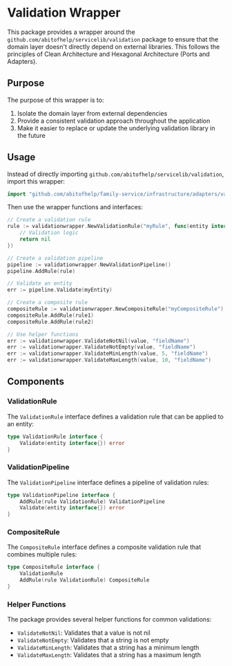 # Validation Wrapper

This package provides a wrapper around the `github.com/abitofhelp/servicelib/validation` package to ensure that the domain layer doesn't directly depend on external libraries. This follows the principles of Clean Architecture and Hexagonal Architecture (Ports and Adapters).

## Purpose

The purpose of this wrapper is to:

1. Isolate the domain layer from external dependencies
2. Provide a consistent validation approach throughout the application
3. Make it easier to replace or update the underlying validation library in the future

## Usage

Instead of directly importing `github.com/abitofhelp/servicelib/validation`, import this wrapper:

```go
import "github.com/abitofhelp/family-service/infrastructure/adapters/validationwrapper"
```

Then use the wrapper functions and interfaces:

```go
// Create a validation rule
rule := validationwrapper.NewValidationRule("myRule", func(entity interface{}) error {
    // Validation logic
    return nil
})

// Create a validation pipeline
pipeline := validationwrapper.NewValidationPipeline()
pipeline.AddRule(rule)

// Validate an entity
err := pipeline.Validate(myEntity)

// Create a composite rule
compositeRule := validationwrapper.NewCompositeRule("myCompositeRule")
compositeRule.AddRule(rule1)
compositeRule.AddRule(rule2)

// Use helper functions
err := validationwrapper.ValidateNotNil(value, "fieldName")
err := validationwrapper.ValidateNotEmpty(value, "fieldName")
err := validationwrapper.ValidateMinLength(value, 5, "fieldName")
err := validationwrapper.ValidateMaxLength(value, 10, "fieldName")
```

## Components

### ValidationRule

The `ValidationRule` interface defines a validation rule that can be applied to an entity:

```go
type ValidationRule interface {
    Validate(entity interface{}) error
}
```

### ValidationPipeline

The `ValidationPipeline` interface defines a pipeline of validation rules:

```go
type ValidationPipeline interface {
    AddRule(rule ValidationRule) ValidationPipeline
    Validate(entity interface{}) error
}
```

### CompositeRule

The `CompositeRule` interface defines a composite validation rule that combines multiple rules:

```go
type CompositeRule interface {
    ValidationRule
    AddRule(rule ValidationRule) CompositeRule
}
```

### Helper Functions

The package provides several helper functions for common validations:

- `ValidateNotNil`: Validates that a value is not nil
- `ValidateNotEmpty`: Validates that a string is not empty
- `ValidateMinLength`: Validates that a string has a minimum length
- `ValidateMaxLength`: Validates that a string has a maximum length